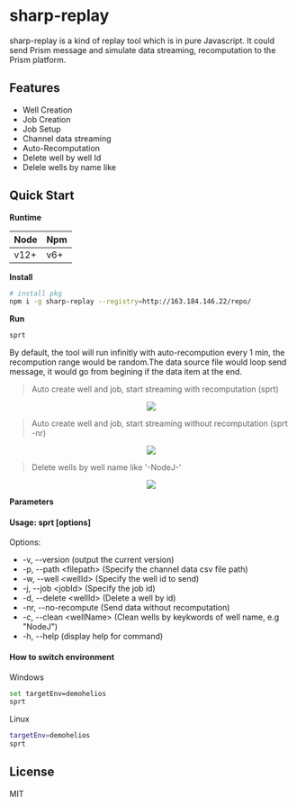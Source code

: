 # sharp-replay

sharp-replay is a kind of replay tool which is in pure Javascript. It could send Prism message and simulate data streaming, recomputation to the Prism platform.

## Features

- Well Creation
- Job Creation
- Job Setup
- Channel data streaming
- Auto-Recomputation
- Delete well by well Id
- Delele wells by name like

## Quick Start

**Runtime**

| Node | Npm |
| ---- | --- |
| v12+ | v6+ |

**Install**

```bash
# install pkg
npm i -g sharp-replay --registry=http://163.184.146.22/repo/
```

**Run**

```bash
sprt
```

By default, the tool will run infinitly with auto-recompution every 1 min, the recompution range would be random.The data source file would loop send message, it would go from begining if the data item at the end.

> Auto create well and job, start streaming with recomputation (sprt)

<p align="center"><img src="https://media.giphy.com/media/QxMwUbZCsixaZeSzEz/giphy.gif"/></p>

> Auto create well and job, start streaming without recomputation (sprt -nr)

<p align="center"><img src="https://media.giphy.com/media/J3MYvgNjFAvsbhoVac/giphy.gif"/></p>

> Delete wells by well name like '-NodeJ-'

<p align="center"><img src="https://media.giphy.com/media/WrynX9bd7KYSdgkyd3/giphy.gif"/></p>

**Parameters**

#### Usage: sprt [options]

Options:

- -v, --version (output the current version)
- -p, --path \<filepath> (Specify the channel data csv file path)
- -w, --well \<wellId> (Specify the well id to send)
- -j, --job \<jobId> (Specify the job id)
- -d, --delete \<wellId> (Delete a well by id)
- -nr, --no-recompute (Send data without recomputation)
- -c, --clean \<wellName> (Clean wells by keykwords of well name, e.g "NodeJ")
- -h, --help (display help for command)

#### How to switch environment

Windows

```bash
set targetEnv=demohelios
sprt
```

Linux

```bash
targetEnv=demohelios
sprt
```

## License

MIT
